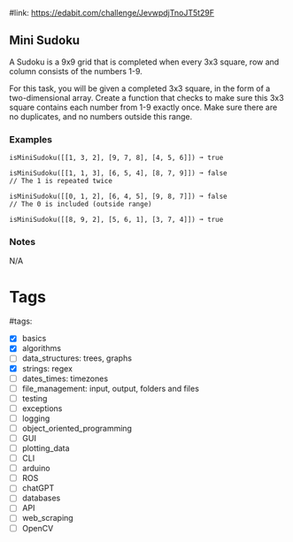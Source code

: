 #link: https://edabit.com/challenge/JevwpdjTnoJT5t29F

## Mini Sudoku

A Sudoku is a 9x9 grid that is completed when every 3x3 square, row and column consists of the numbers 1-9.

For this task, you will be given a completed 3x3 square, in the form of a  two-dimensional array. Create a function that checks to make sure this  3x3 square contains each number from 1-9 exactly once. Make sure there  are no duplicates, and no numbers outside this range.

### Examples

```
isMiniSudoku([[1, 3, 2], [9, 7, 8], [4, 5, 6]]) ➞ true

isMiniSudoku([[1, 1, 3], [6, 5, 4], [8, 7, 9]]) ➞ false
// The 1 is repeated twice 

isMiniSudoku([[0, 1, 2], [6, 4, 5], [9, 8, 7]]) ➞ false
// The 0 is included (outside range)

isMiniSudoku([[8, 9, 2], [5, 6, 1], [3, 7, 4]]) ➞ true 
```

### Notes

N/A

# Tags

#tags: 
- [x] basics
- [x] algorithms
- [ ] data_structures: trees, graphs
- [x] strings: regex
- [ ] dates_times: timezones
- [ ] file_management: input, output, folders and files
- [ ] testing
- [ ] exceptions
- [ ] logging
- [ ] object_oriented_programming
- [ ] GUI
- [ ] plotting_data
- [ ] CLI
- [ ] arduino
- [ ] ROS
- [ ] chatGPT
- [ ] databases
- [ ] API
- [ ] web_scraping
- [ ] OpenCV
